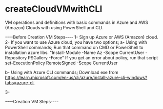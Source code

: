 # createCloudVMwithCLI
VM operations and definitions with basic commands in Azure and AWS (Amazon) Clouds with using PowerShell and CLI.

----Before Creation VM Steps----
1- Sign up Azure or AWS (Amazon) cloud.
2-  If you want to use Azure cloud, you have two options;
  a- Using with PowerShell commands;
    Run that command on CMD or PowerShell to installation azure libs.
    "Install-Module -Name Az -Scope CurrentUser -Repository PSGallery -Force"
    If you get an error about policy, run that script
    set-ExecutionPolicy RemoteSigned -Scope CurrentUser
  
  b- Using with Azure CLI commands;
    Download exe from https://learn.microsoft.com/en-us/cli/azure/install-azure-cli-windows?tabs=azure-cli
    
3- 

----Creation VM Steps----

